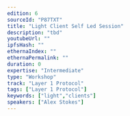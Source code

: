 ```yaml
---
edition: 6
sourceId: "P87TXT"
title: "Light Client Self Led Session"
description: "tbd"
youtubeUrl: ""
ipfsHash: ""
ethernaIndex: ""
ethernaPermalink: ""
duration: 0
expertise: "Intermediate"
type: "Workshop"
track: "Layer 1 Protocol"
tags: ["Layer 1 Protocol"]
keywords: ["light","clients"]
speakers: ["Alex Stokes"]
---
```

